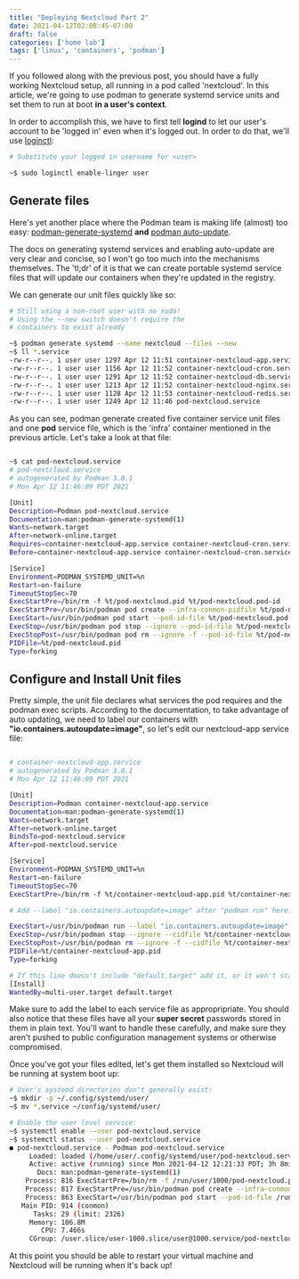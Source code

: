 ```yaml
---
title: "Deploying Nextcloud Part 2"
date: 2021-04-12T02:08:45-07:00
draft: false
categories: ['home lab']
tags: ['linux', 'containers', 'podman']
---
```


If you followed along with the previous post, you should have a fully working Nextcloud setup, all running in a pod called 'nextcloud'. In this article, we're going to use podman to generate systemd service units and set them to run at boot **in a user's context**. 

In order to accomplish this, we have to first tell **logind** to let our user's account to be 'logged in' even when it's logged out. In order to do that, we'll use [loginctl](https://www.freedesktop.org/software/systemd/man/loginctl.html):

```bash
# Substitute your logged in username for <user>

~$ sudo loginctl enable-linger user 

```


## Generate files

Here's yet another place where the Podman team is making life (almost) too easy: [podman-generate-systemd](http://docs.podman.io/en/latest/markdown/podman-generate-systemd.1.html) **and** [podman auto-update](http://docs.podman.io/en/latest/markdown/podman-auto-update.1.html). 

The docs on generating systemd services and enabling auto-update are very clear and concise, so I won't go too much into the mechanisms themselves. The 'tl;dr' of it is that we can create portable systemd service files that will update our containers when they're updated in the registry. 

We can generate our unit files quickly like so: 

```bash
# Still using a non-root user with no sudo!
# Using the --new switch doesn't require the
# containers to exist already

~$ podman generate systemd --name nextcloud --files --new
~$ ll *.service
-rw-r--r--. 1 user user 1297 Apr 12 11:51 container-nextcloud-app.service
-rw-r--r--. 1 user user 1156 Apr 12 11:52 container-nextcloud-cron.service
-rw-r--r--. 1 user user 1291 Apr 12 11:52 container-nextcloud-db.service
-rw-r--r--. 1 user user 1213 Apr 12 11:52 container-nextcloud-nginx.service
-rw-r--r--. 1 user user 1128 Apr 12 11:53 container-nextcloud-redis.service
-rw-r--r--. 1 user user 1249 Apr 12 11:46 pod-nextcloud.service

```

As you can see, podman generate created five container service unit files and one **pod** service file, which is the 'infra' container mentioned in the previous article. Let's take a look at that file:

```bash

~$ cat pod-nextcloud.service
# pod-nextcloud.service
# autogenerated by Podman 3.0.1
# Mon Apr 12 11:46:09 PDT 2021

[Unit]
Description=Podman pod-nextcloud.service
Documentation=man:podman-generate-systemd(1)
Wants=network.target
After=network-online.target
Requires=container-nextcloud-app.service container-nextcloud-cron.service container-nextcloud-db.service container-nextcloud-nginx.service container-nextcloud-redis.service
Before=container-nextcloud-app.service container-nextcloud-cron.service container-nextcloud-db.service container-nextcloud-nginx.service container-nextcloud-redis.service

[Service]
Environment=PODMAN_SYSTEMD_UNIT=%n
Restart=on-failure
TimeoutStopSec=70
ExecStartPre=/bin/rm -f %t/pod-nextcloud.pid %t/pod-nextcloud.pod-id
ExecStartPre=/usr/bin/podman pod create --infra-conmon-pidfile %t/pod-nextcloud.pid --pod-id-file %t/pod-nextcloud.pod-id --hostname nextcloud --name nextcloud -p 8080:80 --replace
ExecStart=/usr/bin/podman pod start --pod-id-file %t/pod-nextcloud.pod-id
ExecStop=/usr/bin/podman pod stop --ignore --pod-id-file %t/pod-nextcloud.pod-id -t 10
ExecStopPost=/usr/bin/podman pod rm --ignore -f --pod-id-file %t/pod-nextcloud.pod-id
PIDFile=%t/pod-nextcloud.pid
Type=forking

```
## Configure and Install Unit files

Pretty simple, the unit file declares what services the pod requires and the podman exec scripts. According to the documentation, to take advantage of auto updating, we need to label our containers with **"io.containers.autoupdate=image"**, so let's edit our nextcloud-app service file: 

```bash

# container-nextcloud-app.service
# autogenerated by Podman 3.0.1
# Mon Apr 12 11:46:09 PDT 2021

[Unit]
Description=Podman container-nextcloud-app.service
Documentation=man:podman-generate-systemd(1)
Wants=network.target
After=network-online.target
BindsTo=pod-nextcloud.service
After=pod-nextcloud.service

[Service]
Environment=PODMAN_SYSTEMD_UNIT=%n
Restart=on-failure
TimeoutStopSec=70
ExecStartPre=/bin/rm -f %t/container-nextcloud-app.pid %t/container-nextcloud-app.ctr-id

# Add --label "io.containers.autoupdate=image" after "podman run" here: 

ExecStart=/usr/bin/podman run --label "io.containers.autoupdate=image" --conmon-pidfile %t/container-nextcloud-app.pid --cidfile %t/container-nextcloud-app.ctr-id --cgroups=no-conmon --pod-id-file %t/pod-nextcloud.pod-id --replace -d --restart=always -e REDIS_HOST=localhost -e REDIS_HOST_PASSWORD=RedisPasswordInPlainText -e MYSQL_HOST=localhost -e MYSQL_USER=nextcloud -e MYSQL_PASSWORD=MYSQLPasswordInPlainText -e MYSQL_DATABASE=nextcloud -v /data/containers/nextcloud/html:/var/www/html:z --name=nextcloud-app docker.io/library/nextcloud:fpm-alpine
ExecStop=/usr/bin/podman stop --ignore --cidfile %t/container-nextcloud-app.ctr-id -t 10
ExecStopPost=/usr/bin/podman rm --ignore -f --cidfile %t/container-nextcloud-app.ctr-id
PIDFile=%t/container-nextcloud-app.pid
Type=forking

# If this line doesn't include "default.target" add it, or it won't start at boot!
[Install]
WantedBy=multi-user.target default.target

```

Make sure to add the label to each service file as appropripriate. You should also notice that these files have all your **super secret** passwords stored in them in plain text. You'll want to handle these carefully, and make sure they aren't pushed to public configuration management systems or otherwise compromised. 

Once you've got your files edited, let's get them installed so Nextcloud will be running at system boot up: 

```bash
# User's systemd directories don't generally exist: 
~$ mkdir -p ~/.config/systemd/user/
~$ mv *.service ~/config/systemd/user/

# Enable the user level service:
~$ systemctl enable --user pod-nextcloud.service
~$ systemctl status --user pod-nextcloud.service
● pod-nextcloud.service - Podman pod-nextcloud.service
     Loaded: loaded (/home/user/.config/systemd/user/pod-nextcloud.service; enabled; vendor preset: disabled)
     Active: active (running) since Mon 2021-04-12 12:21:33 PDT; 3h 8min ago
       Docs: man:podman-generate-systemd(1)
    Process: 816 ExecStartPre=/bin/rm -f /run/user/1000/pod-nextcloud.pid /run/user/1000/pod-nextcloud.pod-id (code=exited, status=0/SUCCESS)
    Process: 817 ExecStartPre=/usr/bin/podman pod create --infra-conmon-pidfile /run/user/1000/pod-nextcloud.pid --pod-id-file /run/user/1000/pod-nextclo>
    Process: 863 ExecStart=/usr/bin/podman pod start --pod-id-file /run/user/1000/pod-nextcloud.pod-id (code=exited, status=0/SUCCESS)
   Main PID: 914 (conmon)
      Tasks: 29 (limit: 2326)
     Memory: 106.8M
        CPU: 7.466s
     CGroup: /user.slice/user-1000.slice/user@1000.service/pod-nextcloud.service

```

At this point you should be able to restart your virtual machine and Nextcloud will be running when it's back up! 

